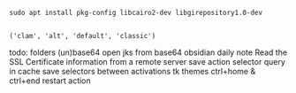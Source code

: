 

	sudo apt install pkg-config libcairo2-dev libgirepository1.0-dev


	('clam', 'alt', 'default', 'classic')




todo:
	folders
	(un)base64
	open jks from base64
	obsidian daily note
	Read the SSL Certificate information from a remote server
	save action selector query in cache
	save selectors between activations
	tk themes
	ctrl+home & ctrl+end
	restart action
